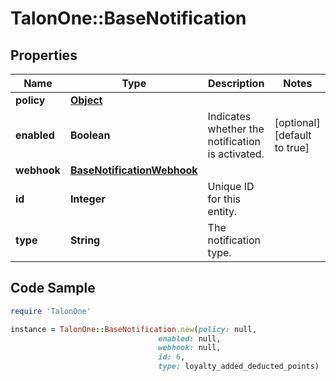 # TalonOne::BaseNotification

## Properties

Name | Type | Description | Notes
------------ | ------------- | ------------- | -------------
**policy** | [**Object**](.md) |  | 
**enabled** | **Boolean** | Indicates whether the notification is activated. | [optional] [default to true]
**webhook** | [**BaseNotificationWebhook**](BaseNotificationWebhook.md) |  | 
**id** | **Integer** | Unique ID for this entity. | 
**type** | **String** | The notification type. | 

## Code Sample

```ruby
require 'TalonOne'

instance = TalonOne::BaseNotification.new(policy: null,
                                 enabled: null,
                                 webhook: null,
                                 id: 6,
                                 type: loyalty_added_deducted_points)
```


